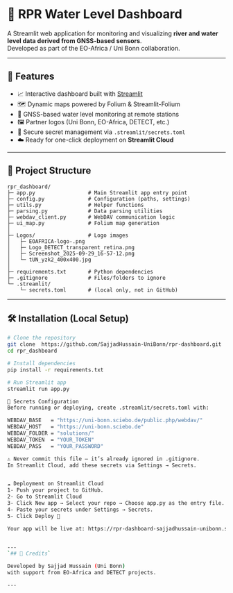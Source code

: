 # 🌊 RPR Water Level Dashboard

A Streamlit web application for monitoring and visualizing **river and water level data derived from GNSS-based sensors**.  
Developed as part of the EO-Africa / Uni Bonn collaboration.

---

## 🚀 Features

- 📈 Interactive dashboard built with [Streamlit](https://streamlit.io)
- 🗺️ Dynamic maps powered by Folium & Streamlit-Folium  
- 📡 GNSS-based water level monitoring at remote stations  
- 🖼️ Partner logos (Uni Bonn, EO-Africa, DETECT, etc.)
- 🔐 Secure secret management via `.streamlit/secrets.toml`
- ☁️ Ready for one-click deployment on **Streamlit Cloud**

---

## 🧩 Project Structure

```
rpr_dashboard/
├─ app.py                 # Main Streamlit app entry point
├─ config.py              # Configuration (paths, settings)
├─ utils.py               # Helper functions
├─ parsing.py             # Data parsing utilities
├─ webdav_client.py       # WebDAV communication logic
├─ ui_map.py              # Folium map generation
│
├─ Logos/                 # Logo images
│   ├─ EOAFRICA-logo-.png
│   ├─ Logo_DETECT_transparent_retina.png
│   ├─ Screenshot_2025-09-29_16-57-12.png
│   └─ tUN_yzk2_400x400.jpg
│
├─ requirements.txt       # Python dependencies
├─ .gitignore             # Files/folders to ignore
└─ .streamlit/
    └─ secrets.toml       # (local only, not in GitHub)
```


---

## 🛠️ Installation (Local Setup)

```bash
# Clone the repository
git clone  https://github.com/SajjadHussain-UniBonn/rpr-dashboard.git
cd rpr_dashboard

# Install dependencies
pip install -r requirements.txt

# Run Streamlit app
streamlit run app.py

🔐 Secrets Configuration
Before running or deploying, create .streamlit/secrets.toml with:

WEBDAV_BASE   = "https://uni-bonn.sciebo.de/public.php/webdav/"
WEBDAV_HOST   = "https://uni-bonn.sciebo.de"
WEBDAV_FOLDER = "solutions/"
WEBDAV_TOKEN  = "YOUR_TOKEN"
WEBDAV_PASS   = "YOUR_PASSWORD"

⚠️ Never commit this file — it’s already ignored in .gitignore.
In Streamlit Cloud, add these secrets via Settings → Secrets.


☁️ Deployment on Streamlit Cloud
1- Push your project to GitHub.
2- Go to Streamlit Cloud
3- Click New app → Select your repo → Choose app.py as the entry file.
4- Paste your secrets under Settings → Secrets.
5- Click Deploy 🚀

Your app will be live at: https://rpr-dashboard-sajjadhussain-unibonn.streamlit.app


---
`## 👥 Credits`

Developed by Sajjad Hussain (Uni Bonn)
with support from EO-Africa and DETECT projects.

---
